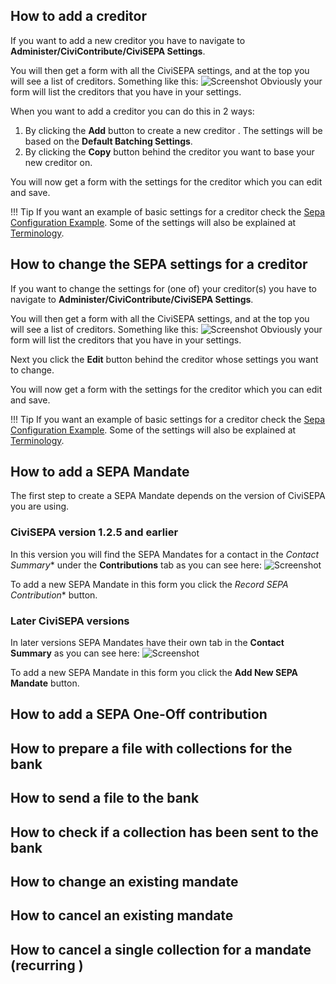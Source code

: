 ## How to add a creditor
If you want to add a new creditor you have to navigate to **Administer/CiviContribute/CiviSEPA Settings**.

You will then get a form with all the CiviSEPA settings, and at the top you will see a list of creditors. Something like this: ![Screenshot](/img/creditor-list.png) 
Obviously your form will list the creditors that you have in your settings.

When you want to add a creditor you can do this in 2 ways:
1. By clicking the **Add** button to create a new creditor . The settings will be based on the **Default Batching Settings**.
1. By clicking the **Copy** button behind the creditor you want to base your new creditor on.

You will now get a form with the settings for the creditor which you can edit and save.

!!! Tip
    If you want an example of basic settings for a creditor check the [Sepa Configuration Example](config-example/#the-example-sepa-configuration).
    Some of the settings will also be explained at [Terminology](terminology).

## How to change the SEPA settings for a creditor
If you want to change the settings for (one of) your creditor(s) you have to navigate to **Administer/CiviContribute/CiviSEPA Settings**.

You will then get a form with all the CiviSEPA settings, and at the top you will see a list of creditors. Something like this: ![Screenshot](/img/creditor-list.png) 
Obviously your form will list the creditors that you have in your settings.

Next you click the **Edit** button behind the creditor whose settings you want to change.

You will now get a form with the settings for the creditor which you can edit and save.

!!! Tip
    If you want an example of basic settings for a creditor check the [Sepa Configuration Example](config-example/#the-example-sepa-configuration).
    Some of the settings will also be explained at [Terminology](terminology).

## How to add a SEPA Mandate
The first step to create a SEPA Mandate depends on the version of CiviSEPA you are using.

### CiviSEPA version 1.2.5 and earlier
In this version you will find the SEPA Mandates for a contact in the *Contact Summary** under the **Contributions** tab as you can see here: ![Screenshot](/img/sepa-mandate-contributions-tab.png)

To add a new SEPA Mandate in this form you click the *Record SEPA Contribution** button.
 
### Later CiviSEPA versions
In later versions SEPA Mandates have their own tab in the **Contact Summary** as you can see here: ![Screenshot](/img/sepa-mandate-tab.png)

To add a new SEPA Mandate in this form you click the **Add New SEPA Mandate** button.

## How to add a SEPA One-Off contribution

## How to prepare a file with collections for the bank

## How to send a file to the bank

## How to check if a collection has been sent to the bank

## How to change an existing mandate

## How to cancel an existing mandate

## How to cancel a single collection for a mandate (recurring )
